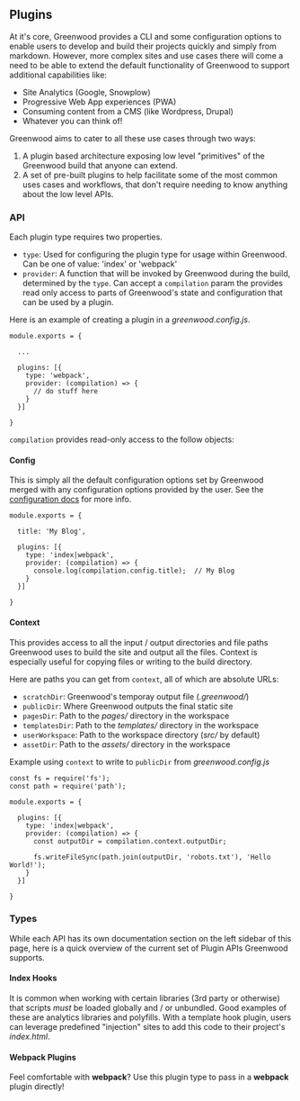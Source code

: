 ## Plugins

At it's core, Greenwood provides a CLI and some configuration options to enable users to develop and build their projects quickly and simply from markdown.  However, more complex sites and use cases there will come a need to be able to extend the default functionality of Greenwood to support additional capabilities like:
- Site Analytics (Google, Snowplow)
- Progressive Web App experiences (PWA)
- Consuming content from a CMS (like Wordpress, Drupal)
- Whatever you can think of!

Greenwood aims to cater to all these use cases through two ways:
1. A plugin based architecture exposing low level "primitives" of the Greenwood build that anyone can extend.
1. A set of pre-built plugins to help facilitate some of the most common uses cases and workflows, that don't require needing to know anything about the low level APIs.


### API
Each plugin type requires two properties.  
- `type`: Used for configuring the plugin type for usage within Greenwood.  Can be one of value: 'index' or 'webpack'
- `provider`: A function that will be invoked by Greenwood during the build, determined by the `type`.  Can accept  a `compilation` param the provides read only access to parts of Greenwood's state and configuration that can be used by a plugin. 

Here is an example of creating a plugin in a _greenwood.config.js_.
```render javascript
module.exports = {

  ...
  
  plugins: [{
    type: 'webpack',
    provider: (compilation) => {
      // do stuff here
    }
  }]

}
```

`compilation` provides read-only access to the follow objects:

#### Config
This is simply all the default configuration options set by Greenwood merged with any configuration options provided by the user.  See the [configuration docs](/docs/configuration/) for more info.

```render javascript
module.exports = {

  title: 'My Blog',
  
  plugins: [{
    type: 'index|webpack',
    provider: (compilation) => {
      console.log(compilation.config.title);  // My Blog
    }
  }]

}
```

#### Context
This provides access to all the input / output directories and file paths Greenwood uses to build the site and output all the files.  Context is especially useful for copying files or writing to the build directory.

Here are paths you can get from `context`, all of which are absolute URLs:
- `scratchDir`: Greenwood's temporay output file (_.greenwood/_)
- `publicDir`: Where Greenwood outputs the final static site
- `pagesDir`: Path to the _pages/_ directory in the workspace
- `templatesDir`: Path to the _templates/_ directory in the workspace
- `userWorkspace`: Path to the workspace directory (_src/_ by default)
- `assetDir`: Path to the _assets/_ directory in the workspace

Example using `context` to write to `publicDir` from _greenwood.config.js_
```render javascript
const fs = require('fs');
const path = require('path');

module.exports = {
  
  plugins: [{
    type: 'index|webpack',
    provider: (compilation) => {
      const outputDir = compilation.context.outputDir;

      fs.writeFileSync(path.join(outputDir, 'robots.txt'), 'Hello World!');
    }
  }]

}
```

### Types
While each API has its own documentation section on the left sidebar of this page, here is a quick overview of the current set of Plugin APIs Greenwood supports.

#### Index Hooks
It is common when working with certain libraries (3rd party or otherwise) that scripts _must_ be loaded globally and / or unbundled.  Good examples of these are analytics libraries and polyfills.  With a template hook plugin, users can leverage predefined "injection" sites to add this code to their project's _index.html_.

#### Webpack Plugins
Feel comfortable with **webpack**? Use this plugin type to pass in a **webpack** plugin directly!